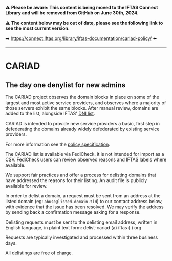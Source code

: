 :warning: **Please be aware: This content is being moved to the IFTAS Connect Library and will be removed from GitHub on June 30th, 2024.**

:warning: **The content below may be out of date, please see the following link to see the most current version.**

:arrow_right: https://connect.iftas.org/library/iftas-documentation/cariad-policy/ :arrow_left:
 
---

# CARIAD

## The day one denylist for new admins

The CARIAD project observes the domain blocks in place on some of the largest and most active service providers, and observes where a majority of those servers exhibit the same blocks. After manual review, domains are added to the list, alongside IFTAS' [DNI list](https://github.com/iftas-org/resources/blob/main/DNI/dni.csv).

CARIAD is intended to provide new service providers a basic, first step in defederating the domains already widely defederated by existing service providers. 

For more information see the [policy specification](https://docs.google.com/document/d/1hmGNHqifYGRwk1qsWUaCI-VDHw3yMvjVoy-c_8K4e9c/edit?usp=sharing). 

The CARIAD list is available via FediCheck. it is not intended for import as a CSV. FediCheck users can review observed reasons and IFTAS labels where available.

We support fair practices and offer a process for delisting domains that have addressed the reasons for their listing. An audit file is publicly available for review. 

In order to delist a domain, a request must be sent from an address at the listed domain (eg: ``abuse@listed-domain.tld``) to our contact address below, with evidence that the issue has been resolved. We may verify the address by sending back a confirmation message asking for a response.

Delisting requests must be sent to the delisting email address, written in English language, in plaint text form: delist-cariad (a) iftas (.) org

Requests are typically investigated and processed within three business days.

All delistings are free of charge.
